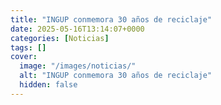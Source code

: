 ```yaml
---
title: "INGUP conmemora 30 años de reciclaje"
date: 2025-05-16T13:14:07+0000
categories: [Noticias]
tags: []
cover:
  image: "/images/noticias/"
  alt: "INGUP conmemora 30 años de reciclaje"
  hidden: false
---
```




